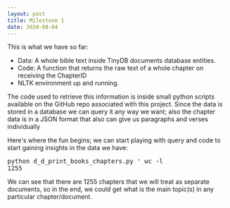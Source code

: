 ```yaml
---
layout: post
title: Milestone 1
date: 2020-08-04
---
```


<!-- wp:paragraph -->

This is what we have so far:

<!-- /wp:paragraph -->

<!-- wp:list -->

*   Data: A whole bible text inside TinyDB documents database entities.
*   Code: A function that returns the raw text of a whole chapter on receiving the ChapterID
*   NLTK environment up and running.
<!-- /wp:list -->

<!-- wp:paragraph -->

The code used to retrieve this information is inside small python scripts available on the GitHub repo associated with this project. Since the data is stored in a database we can query it any way we want; also the chapter data is in a JSON format that also can give us paragraphs and verses individually

<!-- /wp:paragraph -->

<!-- wp:paragraph -->

Here's where the fun begins; we can start playing with query and code to start gaining insights in the data we have:

<!-- /wp:paragraph -->

<!-- wp:syntaxhighlighter/code -->
<pre class="wp-block-syntaxhighlighter-code">python d_d_print_books_chapters.py ' wc -l
1255</pre>
<!-- /wp:syntaxhighlighter/code -->

<!-- wp:paragraph -->

We can see that there are 1255 chapters that we will treat as separate documents, so in the end, we could get what is the main topic(s) in any particular chapter/document.

<!-- /wp:paragraph -->